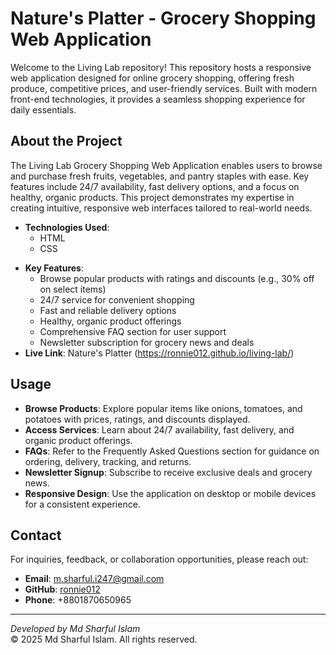 # Nature's Platter - Grocery Shopping Web Application

Welcome to the Living Lab repository! This repository hosts a responsive web application designed for online grocery shopping, offering fresh produce, competitive prices, and user-friendly services. Built with modern front-end technologies, it provides a seamless shopping experience for daily essentials.

## About the Project

The Living Lab Grocery Shopping Web Application enables users to browse and purchase fresh fruits, vegetables, and pantry staples with ease. Key features include 24/7 availability, fast delivery options, and a focus on healthy, organic products. This project demonstrates my expertise in creating intuitive, responsive web interfaces tailored to real-world needs.

- **Technologies Used**:
  - HTML
  - CSS
<!--(with TailwindCSS and DaisyUI)
  - JavaScript -->
- **Key Features**:
  - Browse popular products with ratings and discounts (e.g., 30% off on select items)
  - 24/7 service for convenient shopping
  - Fast and reliable delivery options
  - Healthy, organic product offerings
  - Comprehensive FAQ section for user support
  - Newsletter subscription for grocery news and deals
- **Live Link**:
    Nature's Platter (https://ronnie012.github.io/living-lab/)

<!--
## Getting Started

To explore or contribute to the Living Lab project, follow these steps to set up the application locally.

### Prerequisites

- A modern web browser (e.g., Chrome, Firefox)
- Git
- (Optional) Node.js and npm for development with TailwindCSS or additional JavaScript dependencies

### Installation

1. Clone the repository:
   ```bash
   git clone https://github.com/ronnie012/living-lab.git
   ```
2. Navigate to the project directory:
   ```bash
   cd living-lab
   ```
3. If using TailwindCSS via a build process, install dependencies:
   ```bash
   npm install
   ```
4. Serve the application locally:
   - For static files, use a local server (e.g., Python’s HTTP server):
     ```bash
     python -m http.server 8000
     ```
   - Or, if using a development build, run:
     ```bash
     npm start
     ```
5. Open your browser and visit `http://localhost:8000` to view the application.
-->

## Usage

- **Browse Products**: Explore popular items like onions, tomatoes, and potatoes with prices, ratings, and discounts displayed.
- **Access Services**: Learn about 24/7 availability, fast delivery, and organic product offerings.
- **FAQs**: Refer to the Frequently Asked Questions section for guidance on ordering, delivery, tracking, and returns.
- **Newsletter Signup**: Subscribe to receive exclusive deals and grocery news.
- **Responsive Design**: Use the application on desktop or mobile devices for a consistent experience.

<!--
## Contributing

Contributions are welcome to enhance the Living Lab Grocery Shopping Web Application. To contribute, please follow these steps:

1. Fork the repository.
2. Create a new branch:
   ```bash
   git checkout -b feature/your-feature-name
   ```
3. Make your changes and commit them:
   ```bash
   git commit -m "Add your feature description"
   ```
4. Push to your branch:
   ```bash
   git push origin feature/your-feature-name
   ```
5. Open a pull request on GitHub, providing a detailed description of your changes.

Please ensure your code adheres to the project’s coding standards and includes appropriate documentation.


## Roadmap

Future enhancements planned for the Living Lab application include:
- Implementation of a fully functional shopping cart and checkout system.
- User account creation and order history tracking.
- Integration with payment gateways for secure transactions.
- Enhanced search and filtering options for products.
- Support for user reviews and ratings submission.
-->

## Contact

For inquiries, feedback, or collaboration opportunities, please reach out:

- **Email**: [m.sharful.i247@gmail.com](mailto:m.sharful.i247@gmail.com)
- **GitHub**: [ronnie012](https://github.com/ronnie012)
- **Phone**: +8801870650965

<!--
## License

This project is licensed under the MIT License. See the [LICENSE](LICENSE) file for details.
-->

---

*Developed by Md Sharful Islam*  
© 2025 Md Sharful Islam. All rights reserved.



<!-- # Living Lab

Welcome to the Living Lab repository! This repository hosts a web application designed to facilitate collaborative innovation and community-driven projects. Built with modern front-end technologies, it provides a responsive and user-friendly platform for users to share ideas, manage projects, and engage with a community.

## About the Project

The Living Lab is a web-based platform that supports collaborative environments for innovation, research, and community engagement. It enables users to create and manage projects, share resources, and interact through a clean, intuitive interface. This project showcases my expertise in front-end web development, leveraging tools and frameworks to deliver a seamless user experience.

- **Technologies Used**:
  - HTML
  - CSS (with TailwindCSS and DaisyUI)
  - JavaScript
  - React
- **Key Features**:
  - Responsive design for cross-device compatibility
  - Project creation and management tools
  - Community interaction features (e.g., discussion boards or resource sharing)
  - Modern, accessible user interface

## Getting Started

To explore or contribute to the Living Lab, follow these steps to set up the project locally.

### Prerequisites

- Node.js (version 16 or higher)
- npm or yarn package manager
- Git

### Installation

1. Clone the repository:
   ```bash
   git clone https://github.com/ronnie012/living-lab.git
   ```
2. Navigate to the project directory:
   ```bash
   cd living-lab
   ```
3. Install dependencies:
   ```bash
   npm install
   ```
4. Start the development server:
   ```bash
   npm start
   ```
5. Open your browser and visit `http://localhost:3000` to view the application.

## Usage

- **Project Management**: Create and organize projects, assign tasks, and track progress.
- **Community Engagement**: Share ideas, resources, or feedback through integrated discussion features.
- **Customization**: Adjust the TailwindCSS or DaisyUI configurations to tailor the platform’s appearance.
- **Accessibility**: Navigate the platform with keyboard support and screen reader compatibility.

## Contributing

Contributions are encouraged to enhance the Living Lab platform. To contribute, please follow these steps:

1. Fork the repository.
2. Create a new branch:
   ```bash
   git checkout -b feature/your-feature-name
   ```
3. Make your changes and commit them:
   ```bash
   git commit -m "Add your feature description"
   ```
4. Push to your branch:
   ```bash
   git push origin feature/your-feature-name
   ```
5. Open a pull request on GitHub, providing a clear description of your changes.

Please ensure your contributions align with the project’s coding standards and include relevant documentation.

## Roadmap

Future enhancements for the Living Lab include:
- Integration with external collaboration tools (e.g., Google Drive, Notion).
- Enhanced user profiles and authentication features.
- Support for multilingual interfaces.
- Improved analytics for project and community engagement.

## Contact

For inquiries, feedback, or collaboration opportunities, please contact:

- **Email**: [m.sharful.i247@gmail.com](mailto:m.sharful.i247@gmail.com)
- **GitHub**: [ronnie012](https://github.com/ronnie012)
- **Phone**: +8801870650965

## License

This project is licensed under the MIT License. See the [LICENSE](LICENSE) file for details.

---

*Developed by Md Sharful Islam*  
© 2025 Md Sharful Islam. All rights reserved.
-->
